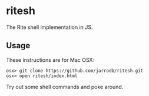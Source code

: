 ritesh
======

The Rite shell implementation in JS.

Usage
-----

These instructions are for Mac OSX:

    osx> git clone https://github.com/jarrodb/ritesh.git
    osx> open ritesh/index.html

Try out some shell commands and poke around.


